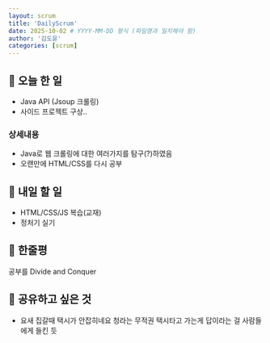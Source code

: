 ```yaml
---
layout: scrum
title: 'DailyScrum'
date: 2025-10-02 # YYYY-MM-DD 형식 (파일명과 일치해야 함)
author: '김도윤'
categories: [scrum]
---
```


## 📝 오늘 한 일

- Java API (Jsoup 크롤링)
- 사이드 프로젝트 구상..

### 상세내용

- Java로 웹 크롤링에 대한 여러가지를 탐구(?)하였음
- 오랜만에 HTML/CSS를 다시 공부

## 🎯 내일 할 일

- HTML/CSS/JS 복습(교재)
- 정처기 실기

## 💭 한줄평

공부를 Divide and Conquer

## 🔗 공유하고 싶은 것

- 요새 집갈때 택시가 안잡히네요 청라는 무적권 택시타고 가는게 답이라는 걸 사람들에게 들킨 듯
